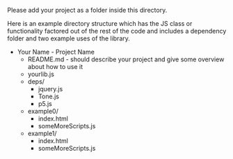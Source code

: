 Please add your project as a folder inside this directory. 

Here is an example directory structure which has the JS class or functionality factored out of the rest of the code and includes a dependency folder and two example uses of the library.

* Your Name - Project Name
	* README.md - should describe your project and give some overview about how to use it
	* yourlib.js
	* deps/
		* jquery.js
		* Tone.js
		* p5.js
	* example0/
		* index.html
		* someMoreScripts.js
	* example1/
		* index.html
		* someMoreScripts.js